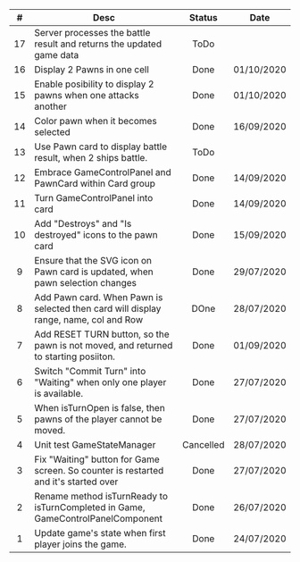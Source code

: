 | #  | Desc                                                                                 |  Status   |    Date    |
|:--:|--------------------------------------------------------------------------------------|:---------:|:----------:|
| 17 | Server processes the battle result and returns the updated game data                 |   ToDo    |            |
| 16 | Display 2 Pawns in one cell                                                          |   Done    | 01/10/2020 |
| 15 | Enable posibility to display 2 pawns when one attacks another                        |   Done    | 01/10/2020 |
| 14 | Color pawn when it becomes selected                                                  |   Done    | 16/09/2020 |
| 13 | Use Pawn card to display battle result, when 2 ships battle.                         |   ToDo    |            |
| 12 | Embrace GameControlPanel and PawnCard within Card group                              |   Done    | 14/09/2020 |
| 11 | Turn GameControlPanel into card                                                      |   Done    | 14/09/2020 |
| 10 | Add "Destroys" and "Is destroyed" icons to the pawn card                             |   Done    | 15/09/2020 |
| 9  | Ensure that the SVG icon on Pawn card is updated, when pawn selection changes        |   Done    | 29/07/2020 |
| 8  | Add Pawn card. When Pawn is selected then card will display range, name, col and Row |   DOne    | 28/07/2020 |
| 7  | Add RESET TURN button, so the pawn is not moved, and returned to starting posiiton.  |   Done    | 01/09/2020 |
| 6  | Switch "Commit Turn" into "Waiting" when only one player is available.               |   Done    | 27/07/2020 |
| 5  | When isTurnOpen is false, then pawns of the player cannot be moved.                  |   Done    | 27/07/2020 |
| 4  | Unit test GameStateManager                                                           | Cancelled | 28/07/2020 |
| 3  | Fix "Waiting" button for Game screen. So counter is restarted and it's started over  |   Done    | 27/07/2020 |
| 2  | Rename method isTurnReady to isTurnCompleted in Game, GameControlPanelComponent      |   Done    | 26/07/2020 |
| 1  | Update game's state when first player joins the game.                                |   Done    | 24/07/2020 |
